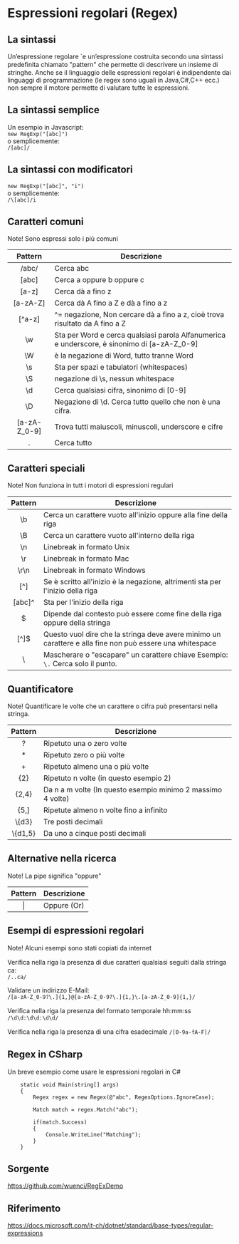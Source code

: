 Espressioni regolari (Regex)
============================

La sintassi
-------------
Un’espressione regolare `e un’espressione costruita secondo una sintassi predeﬁnita chiamato "pattern"  che permette di descrivere un insieme di stringhe.
Anche se il linguaggio delle espressioni regolari è indipendente dai linguaggi di programmazione (le regex sono uguali in Java,C#,C++ ecc.) non sempre il motore permette di valutare tutte le espressioni.

## La sintassi semplice
Un esempio in Javascript:  
`new RegExp("[abc]")`  
o semplicemente:  
`/[abc]/`

## La sintassi con modificatori
`new RegExp("[abc]", "i")`  
o semplicemente:  
`/\[abc]/i`

## Caratteri comuni
Note! Sono espressi solo i più comuni

| Pattern         |  Descrizione
|:---------------:|-----------------------------------------------------------------------------------
| /abc/           |  Cerca abc
| \[abc\]         |  Cerca a oppure b oppure c
| \[a-z\]         |   Cerca dà a fino z
| \[a-zA-Z\]      |  Cerca dà A fino a Z e dà a fino a z
| \[\^a-z\]       |  \^= negazione, Non cercare dà a fino a z, cioè trova risultato da A fino a Z
| \\w             |  Sta per Word e cerca qualsiasi parola Alfanumerica e underscore, è sinonimo di \[a-zA-Z\_0-9\]
| \\W             |  è la negazione di Word, tutto tranne Word
| \\s             |  Sta per spazi e tabulatori (whitespaces)
| \\S             |  negazione di \\s, nessun whitespace
| \\d             |  Cerca qualsiasi cifra, sinonimo di \[0-9\]
| \\D             |  Negazione di \\d. Cerca tutto quello che non è una cifra.
| \[a-zA-Z\_0-9\] |  Trova tutti maiuscoli, minuscoli, underscore e cifre
| .               |  Cerca tutto


## Caratteri speciali
Note! Non funziona in tutt i motori di espressioni regulari

| Pattern     | Descrizione
|:-----------:|-----------------------------------------------------------------------------------------------------------
| \\b         | Cerca un carattere vuoto all\'inizio oppure alla fine della riga
| \\B         | Cerca un carattere vuoto all\'interno della riga
| \\n         | Linebreak in formato Unix
| \\r         | Linebreak in formato Mac
| \\r\\n      | Linebreak in formato Windows
| \[\^\]      | Se è scritto all\'inizio è la negazione, altrimenti sta per l\'inizio della riga
| \[abc\]\^   | Sta per l\'inizio della riga
| \$          | Dipende dal contesto può essere come fine della riga oppure della stringa
| \[\^\]\$    | Questo vuol dire che la stringa deve avere minimo un carattere e alla fine non può essere una whitespace
| \\          | Mascherare o "escapare" un carattere chiave Esempio: `\.` Cerca solo il punto.


## Quantificatore
Note! Quantificare le volte che un carattere o cifra può presentarsi nella stringa.

| Pattern   | Descrizione
|:---------:|-------------------------------------------------------------
| ?         |  Ripetuto una o zero volte
| \*        |  Ripetuto zero o più volte
| \+        |  Ripetuto almeno una o più volte
| {2}       |  Ripetuto n volte (in questo esempio 2)
| {2,4}     |  Da n a m volte (In questo esempio minimo 2 massimo 4 volte)
| {5,\]     |  Ripetute almeno n volte fino a infinito
| \\{d3}    |  Tre posti decimali
| \\{d1,5}  |  Da uno a cinque posti decimali

## Alternative nella ricerca
Note! La pipe significa "oppure"

| Pattern | Descrizione
|:-------:|-------------
| &#124;  | Oppure (Or)

 ## Esempi di espressioni regolari
 Note! Alcuni esempi sono stati copiati da internet

 Veriﬁca nella riga la presenza di due caratteri qualsiasi seguiti dalla stringa ca:  
 `/..ca/`

 Validare un indirizzo E-Mail:  
`/[a-zA-Z_0-9?\.]{1,}@[a-zA-Z_0-9?\.]{1,}\.[a-zA-Z_0-9]{1,}/`

 Veriﬁca nella riga la presenza del formato temporale hh:mm:ss  
 `/\d\d:\d\d:\d\d/`

 Veriﬁca nella riga la presenza di una cifra esadecimale
 `/[0-9a-fA-F]/`

## Regex in CSharp
Un breve esempio come usare le espressioni regolari in C#
```
    static void Main(string[] args)
    {
        Regex regex = new Regex(@"abc", RegexOptions.IgnoreCase);

        Match match = regex.Match("abc");
        
        if(match.Success)
        {
            Console.WriteLine("Matching");
        }
    }
```

## Sorgente
https://github.com/wuenci/RegExDemo

## Riferimento
https://docs.microsoft.com/it-ch/dotnet/standard/base-types/regular-expressions